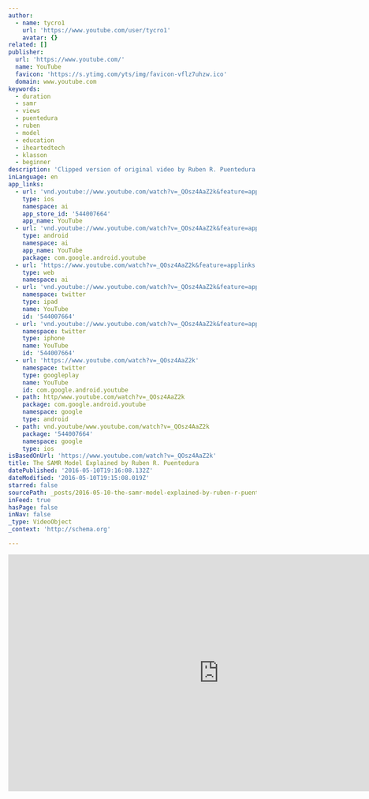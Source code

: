 ```yaml
---
author:
  - name: tycro1
    url: 'https://www.youtube.com/user/tycro1'
    avatar: {}
related: []
publisher:
  url: 'https://www.youtube.com/'
  name: YouTube
  favicon: 'https://s.ytimg.com/yts/img/favicon-vflz7uhzw.ico'
  domain: www.youtube.com
keywords:
  - duration
  - samr
  - views
  - puentedura
  - ruben
  - model
  - education
  - iheartedtech
  - klasson
  - beginner
description: 'Clipped version of original video by Ruben R. Puentedura at http://youtu.be/rMazGEAiZ9c'
inLanguage: en
app_links:
  - url: 'vnd.youtube://www.youtube.com/watch?v=_QOsz4AaZ2k&feature=applinks'
    type: ios
    namespace: ai
    app_store_id: '544007664'
    app_name: YouTube
  - url: 'vnd.youtube://www.youtube.com/watch?v=_QOsz4AaZ2k&feature=applinks'
    type: android
    namespace: ai
    app_name: YouTube
    package: com.google.android.youtube
  - url: 'https://www.youtube.com/watch?v=_QOsz4AaZ2k&feature=applinks'
    type: web
    namespace: ai
  - url: 'vnd.youtube://www.youtube.com/watch?v=_QOsz4AaZ2k&feature=applinks'
    namespace: twitter
    type: ipad
    name: YouTube
    id: '544007664'
  - url: 'vnd.youtube://www.youtube.com/watch?v=_QOsz4AaZ2k&feature=applinks'
    namespace: twitter
    type: iphone
    name: YouTube
    id: '544007664'
  - url: 'https://www.youtube.com/watch?v=_QOsz4AaZ2k'
    namespace: twitter
    type: googleplay
    name: YouTube
    id: com.google.android.youtube
  - path: http/www.youtube.com/watch?v=_QOsz4AaZ2k
    package: com.google.android.youtube
    namespace: google
    type: android
  - path: vnd.youtube/www.youtube.com/watch?v=_QOsz4AaZ2k
    package: '544007664'
    namespace: google
    type: ios
isBasedOnUrl: 'https://www.youtube.com/watch?v=_QOsz4AaZ2k'
title: The SAMR Model Explained by Ruben R. Puentedura
datePublished: '2016-05-10T19:16:08.132Z'
dateModified: '2016-05-10T19:15:08.019Z'
starred: false
sourcePath: _posts/2016-05-10-the-samr-model-explained-by-ruben-r-puentedura.md
inFeed: true
hasPage: false
inNav: false
_type: VideoObject
_context: 'http://schema.org'

---
```

<iframe src="https://cdn.embedly.com/widgets/media.html?src=https%3A%2F%2Fwww.youtube.com%2Fembed%2F_QOsz4AaZ2k%3Ffeature%3Doembed&amp;url=https%3A%2F%2Fwww.youtube.com%2Fwatch%3Fv%3D_QOsz4AaZ2k&amp;image=https%3A%2F%2Fi.ytimg.com%2Fvi%2F_QOsz4AaZ2k%2Fhqdefault.jpg&amp;key=b7d04c9b404c499eba89ee7072e1c4f7&amp;type=text%2Fhtml&amp;schema=youtube" width="854" height="480" scrolling="no" frameborder="0" allowfullscreen="" style=""></iframe>